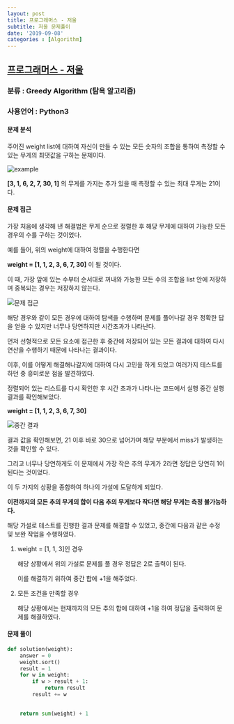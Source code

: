 ```yaml
---
layout: post
title: 프로그래머스 - 저울
subtitle: 저울 문제풀이
date: '2019-09-08'
categories : [Algorithm]
---
```

## **[프로그래머스 - 저울](https://programmers.co.kr/learn/courses/30/lessons/42886)**

### 분류 : Greedy Algorithm (탐욕 알고리즘)

### 사용언어 : Python3

#### 문제 분석

주어진 weight list에 대하여 자신이 만들 수 있는 모든 숫자의 조합을 통하여 측정할 수 있는 무게의 최댓값을 구하는 문제이다.

![example](https://user-images.githubusercontent.com/50393277/64484981-1c475200-d255-11e9-8b77-ee9b7b1b9911.png)

**[3, 1, 6, 2, 7, 30, 1]** 의 무게를 가지는 추가 있을 때 측정할 수 있는 최대 무게는 21이다.

#### 문제 접근

가장 처음에 생각해 낸 해결법은 무게 순으로 정렬한 후 해당 무게에 대하여 가능한 모든 경우의 수를 구하는 것이었다.

예를 들어, 위의 weight에 대하여 정렬을 수행한다면

**weight = [1, 1, 2, 3, 6, 7, 30]** 이 될 것이다.

이 때, 가장 앞에 있는 수부터 순서대로 꺼내와 가능한 모든 수의 조합을 list 안에 저장하며 중복되는 경우는 저장하지 않는다.

![문제 접근](https://user-images.githubusercontent.com/50393277/64485085-988e6500-d256-11e9-85eb-1f96e6f01a8b.png)

해당 경우와 같이 모든 경우에 대하여 탐색을 수행하며 문제를 풀어나갈 경우 정확한 답을 얻을 수 있지만 너무나 당연하지만 시간초과가 나타난다.

먼저 선형적으로 모든 요소에 접근한 후 중간에 저장되어 있는 모든 결과에 대하여 다시 연산을 수행하기 때문에 나타나는 결과이다.

이후, 이를 어떻게 해결해나갈지에 대하여 다시 고민을 하게 되었고 여러가지 테스트를 하던 중 흥미로운 점을 발견하였다.

정렬되어 있는 리스트를 다시 확인한 후 시간 초과가 나타나는 코드에서 실행 중간 실행결과를 확인해보았다.

**weight = [1, 1, 2, 3, 6, 7, 30]**

![중간 결과](https://user-images.githubusercontent.com/50393277/64485142-86f98d00-d257-11e9-8e39-5529a589e11b.png)

결과 값을 확인해보면, 21 이후 바로 30으로 넘어가며 해당 부분에서 miss가 발생하는 것을 확인할 수 있다.

그리고 너무나 당연하게도 이 문제에서 가장 작은 추의 무게가 2라면 정답은 당연히 1이 된다는 것이었다.

이 두 가지의 상황을 종합하여 하나의 가설에 도달하게 되었다.

**이전까지의 모든 추의 무게의 합이 다음 추의 무게보다 작다면 해당 무게는 측정 불가능하다.**

해당 가설로 테스트를 진행한 결과 문제를 해결할 수 있었고, 중간에 다음과 같은 수정 및 보완 작업을 수행하였다.

1. weight = [1, 1, 3]인 경우

	해당 상황에서 위의 가설로 문제를 풀 경우 정답은 2로 출력이 된다.
    
    이를 해결하기 위하여 중간 합에 +1을 해주었다.

2. 모든 조건을 만족할 경우
	
    해당 상황에서는 현재까지의 모든 추의 합에 대하여 +1을 하여 정답을 출력하여 문제를 해결하였다.

#### 문제 풀이

```python
def solution(weight):
    answer = 0
    weight.sort()
    result = 1
    for w in weight:
        if w > result + 1:
            return result
        result += w
        

    return sum(weight) + 1
```
